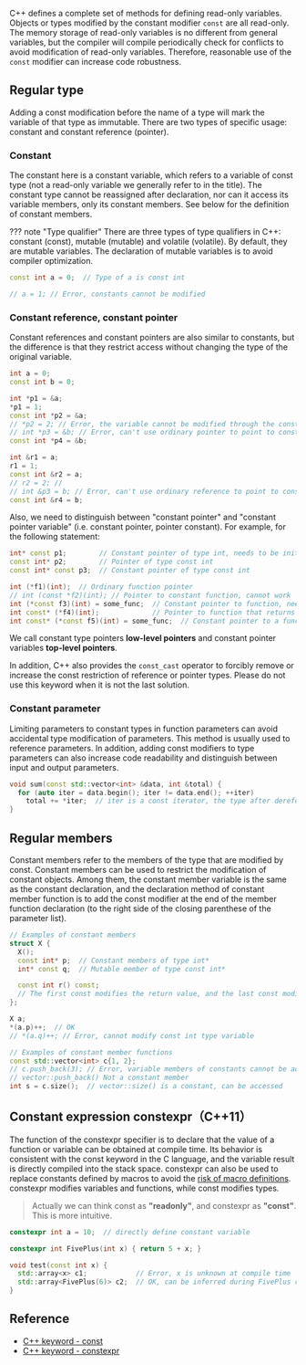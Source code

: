 C++ defines a complete set of methods for defining read-only variables. Objects or types modified by the constant modifier `const` are all read-only. The memory storage of read-only variables is no different from general variables, but the compiler will compile periodically check for conflicts to avoid modification of read-only variables. Therefore, reasonable use of the `const` modifier can increase code robustness.

## Regular type

Adding a const modification before the name of a type will mark the variable of that type as immutable. There are two types of specific usage: constant and constant reference (pointer).

### Constant

The constant here is a constant variable, which refers to a variable of const type (not a read-only variable we generally refer to in the title). The constant type cannot be reassigned after declaration, nor can it access its variable members, only its constant members. See below for the definition of constant members.

??? note "Type qualifier"
    There are three types of type qualifiers in C++: constant (const), mutable (mutable) and volatile (volatile). By default, they are mutable variables. The declaration of mutable variables is to avoid compiler optimization.

```cpp
const int a = 0;  // Type of a is const int

// a = 1; // Error, constants cannot be modified
```

### Constant reference, constant pointer

Constant references and constant pointers are also similar to constants, but the difference is that they restrict access without changing the type of the original variable.

```cpp
int a = 0;
const int b = 0;

int *p1 = &a;
*p1 = 1;
const int *p2 = &a;
// *p2 = 2; // Error, the variable cannot be modified through the constant pointer
// int *p3 = &b; // Error, can't use ordinary pointer to point to const variable
const int *p4 = &b;

int &r1 = a;
r1 = 1;
const int &r2 = a;
// r2 = 2; // 
// int &p3 = b; // Error, can't use ordinary reference to point to const variable
const int &r4 = b;
```

Also, we need to distinguish between "constant pointer" and "constant pointer variable" (i.e. constant pointer, pointer constant). For example, for the following statement:

```cpp
int* const p1;        // Constant pointer of type int, needs to be initialized
const int* p2;        // Pointer of type const int
const int* const p3;  // Constant pointer of type const int

int (*f1)(int);  // Ordinary function pointer
// int (const *f2)(int); // Pointer to constant function, cannot work
int (*const f3)(int) = some_func;  // Constant pointer to function, need to be initialized
int const* (*f4)(int);             // Pointer to function that returns constant pointer
int const* (*const f5)(int) = some_func;  // Constant pointer to a function that returns a constant pointer
```

We call constant type pointers **low-level pointers** and constant pointer variables **top-level pointers**.

In addition, C++ also provides the `const_cast` operator to forcibly remove or increase the const restriction of reference or pointer types. Please do not use this keyword when it is not the last solution.

### Constant parameter

Limiting parameters to constant types in function parameters can avoid accidental type modification of parameters. This method is usually used to reference parameters. In addition, adding const modifiers to type parameters can also increase code readability and distinguish between input and output parameters.

```cpp
void sum(const std::vector<int> &data, int &total) {
  for (auto iter = data.begin(); iter != data.end(); ++iter)
    total += *iter;  // iter is a const iterator, the type after dereference is const int
}
```

## Regular members

Constant members refer to the members of the type that are modified by const. Constant members can be used to restrict the modification of constant objects. Among them, the constant member variable is the same as the constant declaration, and the declaration method of constant member function is to add the const modifier at the end of the member function declaration (to the right side of the closing parenthese of the parameter list).

```cpp
// Examples of constant members
struct X {
  X();
  const int* p;  // Constant members of type int*
  int* const q;  // Mutable member of type const int*

  const int r() const;
  // The first const modifies the return value, and the last const modifies the member function.
};

X a;
*(a.p)++;  // OK
// *(a.q)++; // Error, cannot modify const int type variable

// Examples of constant member functions
const std::vector<int> c{1, 2};
// c.push_back(3); // Error, variable members of constants cannot be accessed
// vector::push_back() Not a constant member
int s = c.size();  // vector::size() is a constant, can be accessed
```

## Constant expression constexpr（C++11）

The function of the constexpr specifier is to declare that the value of a function or variable can be obtained at compile time. Its behavior is consistent with the const keyword in the C language, and the variable result is directly compiled into the stack space. constexpr can also be used to replace constants defined by macros to avoid the [risk of macro definitions](./basic.md#define). constexpr modifies variables and functions, while const modifies types.

> Actually we can think const as **"readonly"**, and constexpr as **"const"**. This is more intuitive.

```cpp
constexpr int a = 10;  // directly define constant variable

constexpr int FivePlus(int x) { return 5 + x; }

void test(const int x) {
  std::array<x> c1;            // Error, x is unknown at compile time
  std::array<FivePlus(6)> c2;  // OK, can be inferred during FivePlus compilation
}
```

## Reference

-  [C++ keyword - const](https://en.cppreference.com/w/cpp/keyword/const) 
-  [C++ keyword - constexpr](https://en.cppreference.com/w/cpp/keyword/constexpr) 
